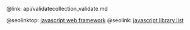 @link: api/validatecollection_validate.md

@seolinktop: [javascript web framework](https://webix.com)
@seolink: [javascript library list](https://webix.com/widget/list/)